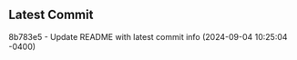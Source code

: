 
## Latest Commit
8b783e5 - Update README with latest commit info (2024-09-04 10:25:04 -0400) <Yunxi-Zhou>
